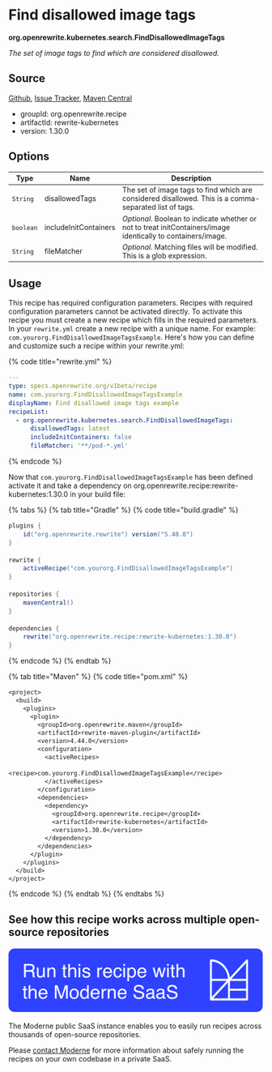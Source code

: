 # Find disallowed image tags

**org.openrewrite.kubernetes.search.FindDisallowedImageTags**

_The set of image tags to find which are considered disallowed._

## Source

[Github](https://github.com/openrewrite/rewrite-kubernetes/blob/main/src/main/java/org/openrewrite/kubernetes/search/FindDisallowedImageTags.java), [Issue Tracker](https://github.com/openrewrite/rewrite-kubernetes/issues), [Maven Central](https://central.sonatype.com/artifact/org.openrewrite.recipe/rewrite-kubernetes/1.30.0/jar)

* groupId: org.openrewrite.recipe
* artifactId: rewrite-kubernetes
* version: 1.30.0

## Options

| Type | Name | Description |
| -- | -- | -- |
| `String` | disallowedTags | The set of image tags to find which are considered disallowed. This is a comma-separated list of tags. |
| `boolean` | includeInitContainers | *Optional*. Boolean to indicate whether or not to treat initContainers/image identically to containers/image. |
| `String` | fileMatcher | *Optional*. Matching files will be modified. This is a glob expression. |


## Usage

This recipe has required configuration parameters. Recipes with required configuration parameters cannot be activated directly. To activate this recipe you must create a new recipe which fills in the required parameters. In your `rewrite.yml` create a new recipe with a unique name. For example: `com.yourorg.FindDisallowedImageTagsExample`.
Here's how you can define and customize such a recipe within your rewrite.yml:

{% code title="rewrite.yml" %}
```yaml
---
type: specs.openrewrite.org/v1beta/recipe
name: com.yourorg.FindDisallowedImageTagsExample
displayName: Find disallowed image tags example
recipeList:
  - org.openrewrite.kubernetes.search.FindDisallowedImageTags:
      disallowedTags: latest
      includeInitContainers: false
      fileMatcher: '**/pod-*.yml'
```
{% endcode %}

Now that `com.yourorg.FindDisallowedImageTagsExample` has been defined activate it and take a dependency on org.openrewrite.recipe:rewrite-kubernetes:1.30.0 in your build file:

{% tabs %}
{% tab title="Gradle" %}
{% code title="build.gradle" %}
```groovy
plugins {
    id("org.openrewrite.rewrite") version("5.40.0")
}

rewrite {
    activeRecipe("com.yourorg.FindDisallowedImageTagsExample")
}

repositories {
    mavenCentral()
}

dependencies {
    rewrite("org.openrewrite.recipe:rewrite-kubernetes:1.30.0")
}
```
{% endcode %}
{% endtab %}

{% tab title="Maven" %}
{% code title="pom.xml" %}
```markup
<project>
  <build>
    <plugins>
      <plugin>
        <groupId>org.openrewrite.maven</groupId>
        <artifactId>rewrite-maven-plugin</artifactId>
        <version>4.44.0</version>
        <configuration>
          <activeRecipes>
            <recipe>com.yourorg.FindDisallowedImageTagsExample</recipe>
          </activeRecipes>
        </configuration>
        <dependencies>
          <dependency>
            <groupId>org.openrewrite.recipe</groupId>
            <artifactId>rewrite-kubernetes</artifactId>
            <version>1.30.0</version>
          </dependency>
        </dependencies>
      </plugin>
    </plugins>
  </build>
</project>
```
{% endcode %}
{% endtab %}
{% endtabs %}


## See how this recipe works across multiple open-source repositories

[![Moderne Link Image](/.gitbook/assets/ModerneRecipeButton.png)](https://public.moderne.io/recipes/org.openrewrite.kubernetes.search.FindDisallowedImageTags)

The Moderne public SaaS instance enables you to easily run recipes across thousands of open-source repositories.

Please [contact Moderne](https://moderne.io/product) for more information about safely running the recipes on your own codebase in a private SaaS.
